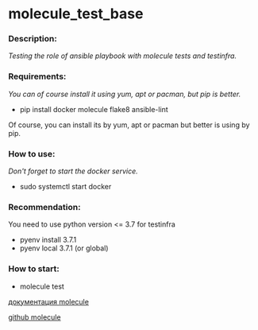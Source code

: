 # molecule_test_base
### Description: 
*Testing the role of ansible playbook with molecule tests and testinfra.*

### Requirements:
*You can of course install it using yum, apt or pacman, but pip is better.*
- pip install docker molecule flake8 ansible-lint

Of course, you can install its by yum, apt or pacman but better is using by pip.

### How to use:
*Don't forget to start the docker service.*
- sudo systemctl start docker

### Recommendation:
You need to use python version <= 3.7 for testinfra
- pyenv install 3.7.1
- pyenv local 3.7.1 (or global)

### How to start:
- molecule test

[документация molecule](https://molecule.readthedocs.io/en/latest/getting-started.html) 

[github molecule](https://github.com/ansible-community/molecule)
